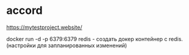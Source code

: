 # accord
https://mytestproject.website/

docker run -d -p 6379:6379 redis    - создать докер контейнер с redis.(настройки для запланированных изменений)